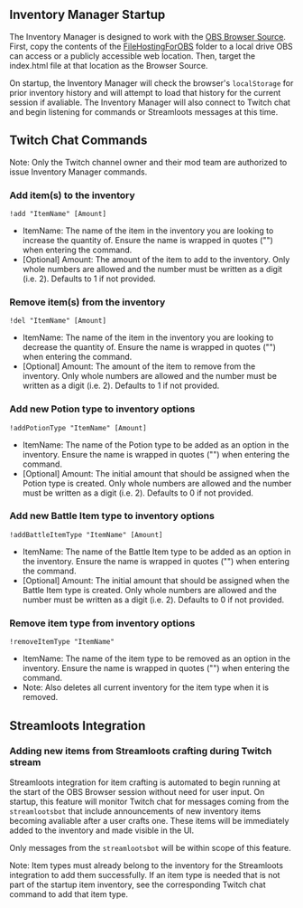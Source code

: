<h2>Inventory Manager Startup</h2>

<p>The Inventory Manager is designed to work with the <a href="https://obsproject.com/kb/browser-source" target="_blank">OBS Browser Source</a>. First, copy the contents of the <a href="https://github.com/NoiseyLobster/ChatInventoryManager/tree/master/FileHostingForOBS" target="_blank">FileHostingForOBS</a> folder to a local drive OBS can access or a publicly accessible web location. Then, target the index.html file at that location as the Browser Source.</p>

<p>On startup, the Inventory Manager will check the browser's <code>localStorage</code> for prior inventory history and will attempt to load that history for the current session if avaliable. The Inventory Manager will also connect to Twitch chat and begin listening for commands or Streamloots messages at this time.</p>

<h2>Twitch Chat Commands</h2>

<p>Note: Only the Twitch channel owner and their mod team are authorized to issue Inventory Manager commands.</p>

<h3>Add item(s) to the inventory</h3>
<code>!add "ItemName" [Amount]</code>
  
<ul>
  <li>ItemName: The name of the item in the inventory you are looking to increase the quantity of. Ensure the name is wrapped in quotes ("") when entering the command.</li>
  <li>[Optional] Amount: The amount of the item to add to the inventory. Only whole numbers are allowed and the number must be written as a digit (i.e. 2). Defaults to 1 if not provided.</li>
</ul>

<h3>Remove item(s) from the inventory</h3>
<code>!del "ItemName" [Amount]</code>

<ul>
  <li>ItemName: The name of the item in the inventory you are looking to decrease the quantity of. Ensure the name is wrapped in quotes ("") when entering the command.</li>
  <li>[Optional] Amount: The amount of the item to remove from the inventory. Only whole numbers are allowed and the number must be written as a digit (i.e. 2). Defaults to 1 if not provided.</li>
</ul>

<h3>Add new Potion type to inventory options</h3>
<code>!addPotionType "ItemName" [Amount]</code>

<ul>
  <li>ItemName: The name of the Potion type to be added as an option in the inventory. Ensure the name is wrapped in quotes ("") when entering the command.</li>
  <li>[Optional] Amount: The initial amount that should be assigned when the Potion type is created. Only whole numbers are allowed and the number must be written as a digit (i.e. 2). Defaults to 0 if not provided.</li>
</ul>

<h3>Add new Battle Item type to inventory options</h3>
<code>!addBattleItemType "ItemName" [Amount]</code>

<ul>
  <li>ItemName: The name of the Battle Item type to be added as an option in the inventory. Ensure the name is wrapped in quotes ("") when entering the command.</li>
  <li>[Optional] Amount: The initial amount that should be assigned when the Battle Item type is created. Only whole numbers are allowed and the number must be written as a digit (i.e. 2). Defaults to 0 if not provided.</li>
</ul>

<h3>Remove item type from inventory options</h3>
<code>!removeItemType "ItemName"</code>

<ul>
  <li>ItemName: The name of the item type to be removed as an option in the inventory. Ensure the name is wrapped in quotes ("") when entering the command.</li>
  <li>Note: Also deletes all current inventory for the item type when it is removed.</li>
</ul>

<h2>Streamloots Integration</h2>

<h3>Adding new items from Streamloots crafting during Twitch stream</h3>

<p>Streamloots integration for item crafting is automated to begin running at the start of the OBS Browser session without need for user input. On startup, this feature will monitor Twitch chat for messages coming from the <code>streamlootsbot</code> that include announcements of new inventory items becoming avaliable after a user crafts one. These items will be immediately added to the inventory and made visible in the UI.</p>

<p>Only messages from the <code>streamlootsbot</code> will be within scope of this feature.</p>

<p>Note: Item types must already belong to the inventory for the Streamloots integration to add them successfully. If an item type is needed that is not part of the startup item inventory, see the corresponding Twitch chat command to add that item type.</p>
